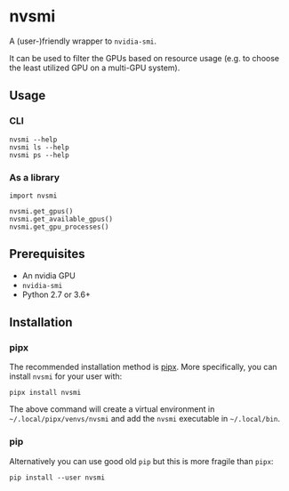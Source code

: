 # nvsmi

A (user-)friendly wrapper to `nvidia-smi`.

It can be used to filter the GPUs based on resource usage (e.g. to choose the least utilized GPU on a multi-GPU system).

## Usage

### CLI

```
nvsmi --help
nvsmi ls --help
nvsmi ps --help
```

### As a library

```
import nvsmi

nvsmi.get_gpus()
nvsmi.get_available_gpus()
nvsmi.get_gpu_processes()
```

## Prerequisites

- An nvidia GPU
- `nvidia-smi`
- Python 2.7 or 3.6+

## Installation

### pipx

The recommended installation method is [pipx](https://github.com/pipxproject/pipx).
More specifically, you can install `nvsmi` for your user with:

``` shell
pipx install nvsmi
```

The above command will create a virtual environment in `~/.local/pipx/venvs/nvsmi` and
add the `nvsmi` executable in `~/.local/bin`.

### pip

Alternatively you can use good old `pip` but this is more fragile than `pipx`:

```
pip install --user nvsmi
```
